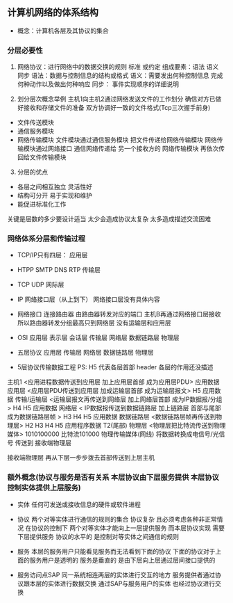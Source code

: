 ## 计算机网络的体系结构
+ 概念：计算机各层及其协议的集合

### 分层必要性
1. 网络协议：进行网络中的数据交换的规则 标准 或约定
组成要素：语法 语义 同步
语法：数据与控制信息的结构或格式
语义：需要发出何种控制信息 完成何种动作以及做出何种响应
同步： 事件实现顺序的详细说明

2. 划分层次概念举例
主机1向主机2通过网络发送文件的工作划分
确信对方已做好接收和存储文件的准备 双方协调好一致的文件格式(Tcp三次握手前身)
+ 文件传送模块
+ 通信服务模块
+ 网络传输模块
文件模块通过通信服务模块 把文件传递给网络传输模块 网络传输模块通过网络接口 通信网络传递给
另一个接收方的 网络传输模块 再依次传回给文件传输模块

3. 分层的优点
+ 各层之间相互独立 灵活性好
+ 结构可分开 易于实现和维护
+ 能促进标准化工作

关键是层数的多少要设计适当 太少会造成协议太复杂 太多造成描述交流困难

### 网络体系分层和传输过程
+ TCP/IP只有四层：
应用层 
+ HTPP SMTP DNS RTP
传输层 
+ TCP UDP
网际层 
+ IP
网络接口层（从上到下） 网络接口层没有具体内容
+ 网络接口
连接路由器 由路由器转发对应的端口 主机B再通过网络接口层接收
所以路由器转发分组最高只到网络层 没有运输层和应用层


+ OSI
应用层
表示层
会话层
传输层
网络层
数据链路层
物理层

+ 五层协议
应用层
传输层
网络层
数据链路层
物理层

+ 5层协议传输数据工程
PS: H5 代表各层首部  header 各层的作用还没描述

主机1
<应用进程数据传送到应用层 加上应用层首部 成为应用层PDU>
应用数据
应用层
<应用层PDU传送到应用层 加成运输层首部 成为运输层报文>
H5 应用数据
传输/运输层
<运输层报文再传送到网络层 加上网络层首部  成为IP数据报/分组>
H4 H5 应用数据
网络层
< IP数据报传送到数据链路层 加上链路层 首部与尾部 成为数据链路层帧 >
H3 H4 H5 应用数据
数据链路层
<数据链路层帧再传送到物理层>
H2 H3 H4 H5  应用程序数据 T2(尾部)
物理层
<物理层把比特流传送到物理媒体>
1010100000 比特流101000
物理传输媒体(网线)
将数据转换成电信号/光信号 传送到 接收端物理层

接收端物理层 再从下层一步步拨去首部传送到上层主机

### 额外概念(协议与服务是否有关系 本层协议由下层服务提供 本层协议控制实体提供上层服务)
+ 实体 任何可发送或接收信息的硬件或软件进程
+ 协议 两个对等实体进行通信的规则的集合
协议复杂 且必须考虑各种非正常情况
在协议的控制下 两个对等实体才能向上一层提供服务
而本层协议实现 需要下层提供服务
协议的水平的 是控制对等实体之间通信的规则
+ 服务 
本层的服务用户只能看见服务而无法看到下面的协议
下面的协议对于上面的服务用户是透明的
服务是垂直的 是由下层向上层通过层间接口提供的

+ 服务访问点SAP 同一系统相连两层的实体进行交互的地方
服务提供者通过协议跟本层的实体进行数据交换
通过SAP与服务用户的实体 也经过协议进行交换

